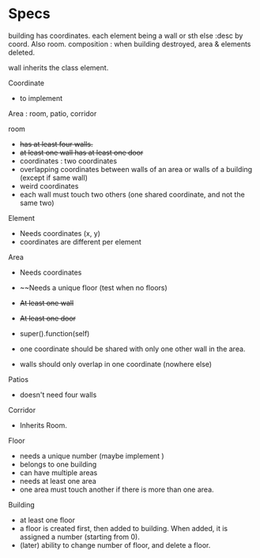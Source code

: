 # Specs

building has coordinates.
each element being a wall or sth else :desc by coord. Also room.
composition : when building destroyed, area & elements deleted.

wall inherits the class element.

Coordinate
* to implement


Area : room, patio, corridor

room

* ~~has at least four walls.~~
* ~~at least one wall has at least one door~~
* coordinates : two coordinates
* overlapping coordinates between walls of an area or walls of a building (except if same wall)
* weird coordinates
* each wall must touch two others (one shared coordinate, and not the same two)

Element

* Needs coordinates (x, y)
* coordinates are different per element

Area

* Needs coordinates
* ~~Needs a unique floor (test when no floors)
* ~~At least one wall~~
* ~~At least one door~~
* super().function(self)

* one coordinate should be shared with only one other wall in the area.
* walls should only overlap in one coordinate (nowhere else)

Patios

* doesn't need four walls

Corridor

* Inherits Room.

Floor

* needs a unique number (maybe implement )
* belongs to one building
* can have multiple areas
* needs at least one area
* one area must touch another if there is more than one area.


Building

* at least one floor
* a floor is created first, then added to building. When added, it is assigned a number (starting from 0).
* (later) ability to change number of floor, and delete a floor.